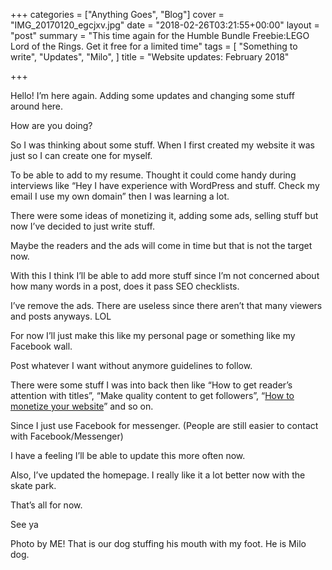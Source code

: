 +++
categories = ["Anything Goes", "Blog"]
cover = "IMG_20170120_egcjxv.jpg"
date = "2018-02-26T03:21:55+00:00"
layout = "post"
summary = "This time again for the Humble Bundle Freebie:LEGO Lord of the Rings. Get it free for a limited time"
tags = [
  "Something to write",
  "Updates",
  "Milo",
]
title = "Website updates: February 2018"

+++

Hello! I’m here again. Adding some updates and changing some stuff around here.

How are you doing?

So I was thinking about some stuff. When I first created my website it was just so I can create one for myself.

To be able to add to my resume. Thought it could come handy during interviews like “Hey I have experience with WordPress and stuff. Check my email I use my own domain” then I was learning a lot.

There were some ideas of monetizing it, adding some ads, selling stuff but now I’ve decided to just write stuff.

Maybe the readers and the ads will come in time but that is not the target now.

With this I think I’ll be able to add more stuff since I’m not concerned about how many words in a post, does it pass SEO checklists.

I’ve remove the ads. There are useless since there aren’t that many viewers and posts anyways. LOL

For now I’ll just make this like my personal page or something like my Facebook wall.

Post whatever I want without anymore guidelines to follow.

There were some stuff I was into back then like “How to get reader’s attention with titles”, “Make quality content to get followers”, “[How to monetize your website](ways-make-money-website)” and so on.

Since I just use Facebook for messenger. (People are still easier to contact with Facebook/Messenger)

I have a feeling I’ll be able to update this more often now.

Also, I’ve updated the homepage. I really like it a lot better now with the skate park.

That’s all for now.

See ya


Photo by ME! That is our dog stuffing his mouth with my foot. He is Milo dog.
